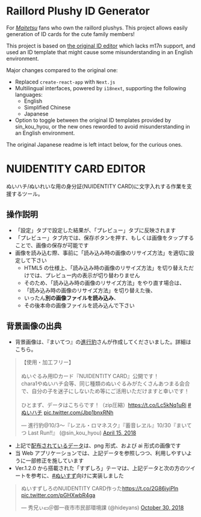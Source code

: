 # Raillord Plushy ID Generator

For [*Maitetsu*](https://zh.moegirl.org.cn/%E7%88%B1%E4%B8%8A%E7%81%AB%E8%BD%A6) fans who own the raillord plushys. This project allows easily generation of ID cards for the cute family members!

This project is based on [the original ID editor](https://github.com/YSRKEN/NUIDENTITY-CARD-Editor) which lacks m17n support, and used an ID template that might cause some misunderstanding in an English environment.

Major changes compared to the original one:
- Replaced `create-react-app` with `Next.js`
- Multilingual interfaces, powered by `i18next`, supporting the following languages:
  - English
  - Simplified Chinese
  - Japanese
- Option to toggle between the original ID templates provided by sin_kou_hyou, or the new ones reworded to avoid misunderstanding in an English environment.

The original Japanese readme is left intact below, for the curious ones.

# NUIDENTITY CARD EDITOR

ぬいハチ/ぬいれいな用の身分証(NUIDENTITY CARD)に文字入れする作業を支援するツール。

## 操作説明

- 「設定」タブで設定した結果が、「プレビュー」タブに反映されます
- 「プレビュー」タブ内では、保存ボタンを押す、もしくは画像をタップすることで、画像の保存が可能です
- 画像を読み込む際、事前に「読み込み時の画像のリサイズ方法」を適切に設定して下さい
  - HTML5 の仕様上、「読み込み時の画像のリサイズ方法」を切り替えただけでは、プレビュー内の表示が切り替わりません
  - そのため、「読み込み時の画像のリサイズ方法」をやり直す場合は、
  - 「読み込み時の画像のリサイズ方法」を切り替えた後、
  - いったん**別の画像ファイルを読み込み**、
  - その後本命の画像ファイルを読み込んで下さい

## 背景画像の出典

- 背景画像は、『まいてつ』の[進行豹](https://twitter.com/sin_kou_hyou)さんが作成してくださいました。詳細はこちら。

<blockquote class="twitter-tweet" data-partner="tweetdeck"><p lang="ja" dir="ltr">【使用・加工フリー】<br><br>ぬいぐるみ用IDカード『NUIDENTITY CARD』公開です！<br>chara1やぬいハチ会等、同じ種類のぬいぐるみがたくさんあつまる会合で、自分の子を迷子にしないため等にご活用いただけますと幸いです！<br><br>ひとまず、データはこちらです！（zip圧縮）<a href="https://t.co/Lc5kNq1uRi">https://t.co/Lc5kNq1uRi</a> <a href="https://twitter.com/hashtag/%E3%81%AC%E3%81%84%E3%83%8F%E3%83%81?src=hash&amp;ref_src=twsrc%5Etfw">#ぬいハチ</a> <a href="https://t.co/Jbp1bnxRNh">pic.twitter.com/Jbp1bnxRNh</a></p>&mdash; 進行豹@10/3～『レヱル・ロマネスク』『蓄音レヱル』10/30『まいてつ Last Run!!』 (@sin_kou_hyou) <a href="https://twitter.com/sin_kou_hyou/status/985448725026762752?ref_src=twsrc%5Etfw">April 15, 2018</a></blockquote>
<script async src="https://platform.twitter.com/widgets.js" charset="utf-8"></script>

- 上記で[配布されているデータ](https://t.co/Lc5kNq1uRi)は、png 形式、および ai 形式の画像です
- 当 Web アプリケーションでは、上記データを参照しつつ、利用しやすいように一部修正を施しています
- Ver.1.2.0 から搭載された「すずしろ」テーマは、上記データと次の方のツイートを参考に、[#ぬいすず](https://twitter.com/rail_romanesque/status/1333002766633955328)向けに実装しました

<blockquote class="twitter-tweet"><p lang="ja" dir="ltr">ぬいすずしろのNUIDENTITY CARD作った<a href="https://t.co/2G86iyiPln">https://t.co/2G86iyiPln</a> <a href="https://t.co/pGHXwbR4ga">pic.twitter.com/pGHXwbR4ga</a></p>&mdash; 秀兄ぃ💴＠御一夜市市民部環境課 (@hideyans) <a href="https://twitter.com/hideyans/status/1057403558633496576?ref_src=twsrc%5Etfw">October 30, 2018</a></blockquote> <script async src="https://platform.twitter.com/widgets.js" charset="utf-8"></script>
